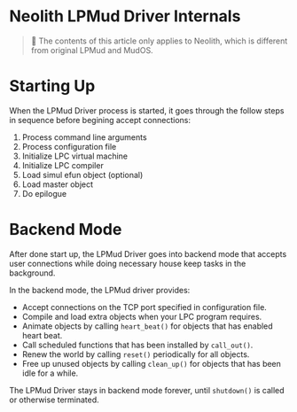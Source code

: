 Neolith LPMud Driver Internals
==============================

> :pushpin: The contents of this article only applies to Neolith, which is different from original LPMud and MudOS.

# Starting Up

When the LPMud Driver process is started, it goes through the follow steps in sequence before begining accept connections:

1. Process command line arguments
2. Process configuration file
3. Initialize LPC virtual machine
4. Initialize LPC compiler
5. Load simul efun object (optional)
6. Load master object
7. Do epilogue

# Backend Mode

After done start up, the LPMud Driver goes into backend mode that accepts user connections while doing necessary house keep tasks in the background.

In the backend mode, the LPMud driver provides:
- Accept connections on the TCP port specified in configuration file.
- Compile and load extra objects when your LPC program requires.
- Animate objects by calling `heart_beat()` for objects that has enabled heart beat.
- Call scheduled functions that has been installed by `call_out()`.
- Renew the world by calling `reset()` periodically for all objects.
- Free up unused objects by calling `clean_up()` for objects that has been idle for a while.

The LPMud Driver stays in backend mode forever, until `shutdown()` is called or otherwise terminated.
